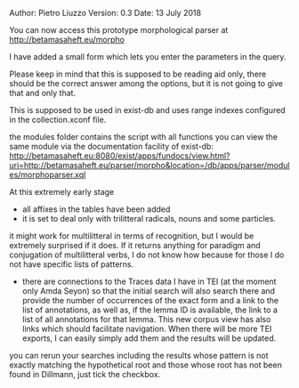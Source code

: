 Author: Pietro Liuzzo
Version: 0.3
Date: 13 July 2018


You can now access this prototype morphological parser at http://betamasaheft.eu/morpho

I have added a small form which lets you enter the parameters in the query.

Please keep in mind that this is supposed to be reading aid only, there should be the correct answer among the options, but it is not going to give that and only that.

This is supposed to be used in exist-db and uses range indexes configured in the collection.xconf file.

the modules folder contains the script with all functions
you can view the same module via the documentation facility of exist-db:
http://betamasaheft.eu:8080/exist/apps/fundocs/view.html?uri=http://betamasaheft.eu/parser/morpho&location=/db/apps/parser/modules/morphoparser.xql

At this extremely early stage 
- all affixes in the tables have been added 
- it is set to deal only with trilitteral radicals, nouns and some particles. 

it might work for multilitteral in terms of recognition, but I would be extremely surprised if it does. If it returns anything for paradigm and conjugation of multilitteral verbs, I do not know how because for those I do not have specific lists of patterns.   

- there are connections to the Traces data I have in TEI (at the moment only Amda Seyon) so that the initial search will also search there and provide the number of occurrences of the exact form and a link to the list of annotations, as well as, if the lemma ID is available, the link to a list of all annotations for that lemma. This new corpus view has also links which should facilitate navigation. When there will be more TEI exports, I can easily simply add them and the results will be updated. 

you can rerun your searches including the results whose pattern is not exactly matching the hypothetical root and those whose root has not been found in Dillmann, just tick the checkbox.


